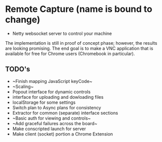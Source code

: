 # Remote Capture (name is bound to change)

- Netty websocket server to control your machine

The implementation is still in proof of concept phase; however, the results are
looking promising. The end goal is to make a VNC application that is available
for free for Chrome users (Chromebook in particular).

## TODO's

- ~Finish mapping JavaScript keyCode~
- ~Scaling~
- Popout interface for dynamic controls
- interface for uploading and dowloading files
- localStorage for some settings
- Switch plan to Async plans for consistency
- Extractor for common (separate) interface sections
- ~Basic auth for viewing and controls~
- ~Add graceful failures across the board~
- Make conscripted launch for server
- Make client (socket) portion a Chrome Extension
